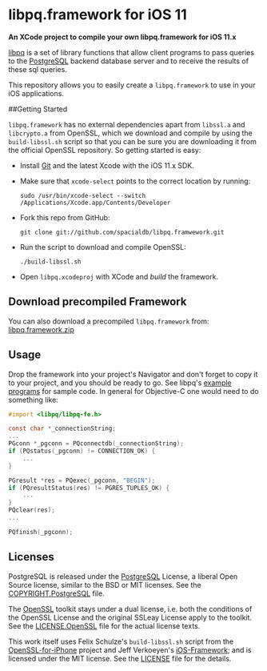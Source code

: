 # libpq.framework for iOS 11

**An XCode project to compile your own libpq.framework for iOS 11.x**

[libpq](http://www.postgresql.org/docs/current/interactive/libpq.html) is a set of library functions that allow client programs to pass queries to the [PostgreSQL](http://www.postgresql.org/) backend database server and to receive the results of these sql queries.

This repository allows you to easily create a `libpq.framework` to use in your iOS applications.

##Getting Started

`libpq.framework` has no external dependencies apart from `libssl.a` and `libcrypto.a` from OpenSSL, which we download and compile by using the `build-libssl.sh` script so that you can be sure you are downloading it from the official OpenSSL repository. So getting started is easy:

* Install [Git](http://git-scm.com/) and the latest Xcode with the iOS 11.x SDK.

* Make sure that `xcode-select` points to the correct location by running:

    `sudo /usr/bin/xcode-select --switch /Applications/Xcode.app/Contents/Developer`

* Fork this repo from GitHub:

    `git clone git://github.com/spacialdb/libpq.framwework.git`

* Run the script to download and compile OpenSSL:

    `./build-libssl.sh`

* Open `libpq.xcodeproj` with XCode and *build* the framework.

## Download precompiled Framework

You can also download a precompiled `libpq.framework` from: [libpq.framework.zip](http://bit.ly/libpq-zip)

## Usage

Drop the framework into your project's Navigator and don't forget to copy it to your project, and you should be ready to go. See libpq's [example programs](http://www.postgresql.org/docs/current/interactive/libpq-example.html) for sample code. In general for Objective-C one would need to do something like:

```Objective-C
#import <libpq/libpq-fe.h>

const char *_connectionString;
...
PGconn *_pgconn = PQconnectdb(_connectionString);
if (PQstatus(_pgconn) != CONNECTION_OK) {
    ...
}

PGresult *res = PQexec(_pgconn, "BEGIN");
if (PQresultStatus(res) != PGRES_TUPLES_OK) {
    ...
}
PQclear(res);
...

PQfinish(_pgconn);
```

## Licenses

PostgreSQL is released under the [PostgreSQL](http://www.opensource.org/licenses/postgresql) License, a liberal Open Source license, similar to the BSD or MIT licenses. See the [COPYRIGHT.PostgreSQL](https://github.com/spacialdb/libpq.framework/blob/master/COPYRIGHT.PostgreSQL) file.

The [OpenSSL](http://www.openssl.org/) toolkit stays under a dual license, i.e. both the conditions of the OpenSSL License and the original SSLeay License apply to the toolkit. See the [LICENSE.OpenSSL](https://github.com/spacialdb/libpq.framework/blob/master/LICENSE.OpenSSL) file for the actual license texts.

This work itself uses Felix Schulze's `build-libssl.sh` script from the [OpenSSL-for-iPhone](https://github.com/x2on/OpenSSL-for-iPhone) project and Jeff Verkoeyen's [iOS-Framework](https://github.com/jverkoey/iOS-Framework); and is licensed under the MIT license. See the [LICENSE](https://github.com/spacialdb/libpq.framework/blob/master/LICENSE) file for the details.
